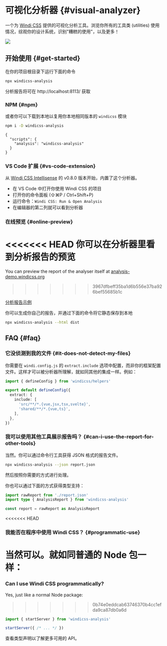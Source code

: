 # 可视化分析器 {#visual-analyzer}

<PackageInfo name="windicss-analysis" author="antfu" />

一个为 [Windi CSS](https://github.com/windicss/windicss) 提供的可视化分析工具。浏览你所有的工具类 (utilities) 使用情况，综观你的设计系统，识别"糟糕的使用"，以及更多！

<img src="https://user-images.githubusercontent.com/11247099/113150805-0c43f880-9267-11eb-85a6-ec1a2f1eed37.png" />

## 开始使用 {#get-started}

在你的项目根目录下运行下面的命令

```bash
npx windicss-analysis
```

分析报告将可在 http://localhost:8113/ 获取

### NPM {#npm}

或者你可以下载到本地以复用你本地相同版本的 `windicss` 模块

```bash
npm i -D windicss-analysis
```

```json5 package.json
{
  "scripts": {
    "analysis": "windicss-analysis"
  }
}
```

### VS Code 扩展 {#vs-code-extension}

从 [Windi CSS Intellisense](https://github.com/windicss/windicss-intellisense) 的 v0.8.0 版本开始，内置了这个分析器。

- 在 VS Code 中打开你使用 Windi CSS 的项目
- 打开你的命令面板 (⇧⌘P / Ctrl+Shift+P)
- 运行命令：`Windi CSS: Run & Open Analysis`
- 在编辑器的第二列就可以看到分析器

### 在线预览 {#online-preview}

<<<<<<< HEAD
你可以在分析器里看到分析报告的预览
=======
You can preview the report of the analyser itself at
[analysis-demo.windicss.org](http://analysis-demo.windicss.org)
>>>>>>> 3967dfbeff35ba1d6b556e37ba926bef55685b1c

[分析报告示例](http://analysis-demo.windicss.org)

你可以生成你自己的报告，并通过下面的命令将它静态保存到本地

```bash
npx windicss-analysis --html dist
```

## FAQ {#faq}

### 它没侦测到我的文件 {#it-does-not-detect-my-files}

你需要在 `windi.config.js` 的 `extract.include` 选项中配置，而非你的框架配置文件。这样才可以被分析器所理解，就如同其他的集成一样。例如：

```ts windi.config.js
import { defineConfig } from 'windicss/helpers'

export default defineConfig({
  extract: {
    include: [
      'src/**/*.{vue,jsx,tsx,svelte}',
      'shared/**/*.{vue,ts}',
    ],
  },
})
```

### 我可以使用其他工具展示报告吗？ {#can-i-use-the-report-for-other-tools}

当然。你可以通过命令行工具获得 JSON 格式的报告文件。

```bash
npx windicss-analysis --json report.json
```

然后按照你需要的方式进行处理。

你也可以通过下面的方式获得类型支持：

```ts
import rawReport from './report.json'
import type { AnalysisReport } from 'windicss-analysis'

const report = rawReport as AnalysisReport
```

<<<<<<< HEAD
### 我能否在程序中使用 Windi CSS？ {#programmatic-use}

当然可以。就如同普通的 Node 包一样：
=======
### Can I use Windi CSS programmatically?

Yes, just like a normal Node package:
>>>>>>> 0b74e0eddcab63746370b4cc1efda9ca87db0a6d

```ts
import { startServer } from 'windicss-analysis'

startServer({ /* ... */ })
```

查看类型声明以了解更多可用的 API。
